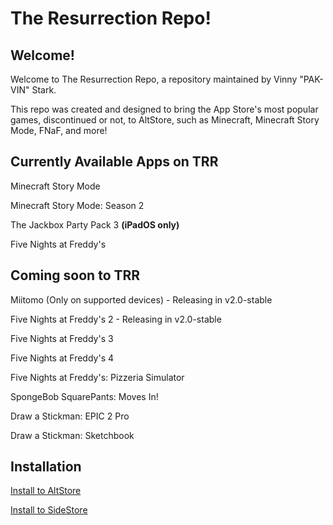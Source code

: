 # The Resurrection Repo!

## Welcome!

Welcome to The Resurrection Repo, a repository maintained by Vinny "PAK-VIN" Stark.

This repo was created and designed to bring the App Store's most popular games, discontinued or not, to AltStore, such as 
Minecraft, Minecraft Story Mode, FNaF, and more!

## Currently Available Apps on TRR

Minecraft Story Mode 

Minecraft Story Mode: Season 2

The Jackbox Party Pack 3 **(iPadOS only)**

Five Nights at Freddy's

## Coming soon to TRR

Miitomo (Only on supported devices) - Releasing in v2.0-stable

Five Nights at Freddy's 2 - Releasing in v2.0-stable

Five Nights at Freddy's 3

Five Nights at Freddy's 4

Five Nights at Freddy's: Pizzeria Simulator

SpongeBob SquarePants: Moves In!

Draw a Stickman: EPIC 2 Pro

Draw a Stickman: Sketchbook

## Installation

[Install to AltStore](altstore://source?url=https://cdn.statically.io/gh/PAK-VIN/The-Resurrection-Repo/refs/heads/main/source.json)

[Install to SideStore](sidestore://source?url=https://cdn.statically.io/gh/PAK-VIN/The-Resurrection-Repo/refs/heads/main/source.json)
